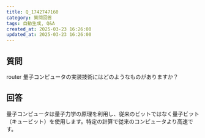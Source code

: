 ```yaml
---
title: Q_1742747160
category: 質問回答
tags: 自動生成, Q&A
created_at: 2025-03-23 16:26:00
updated_at: 2025-03-23 16:26:00
---
```


## 質問

router 量子コンピュータの実装技術にはどのようなものがありますか？

## 回答

量子コンピュータは量子力学の原理を利用し、従来のビットではなく量子ビット（キュービット）を使用します。特定の計算で従来のコンピュータより高速です。
